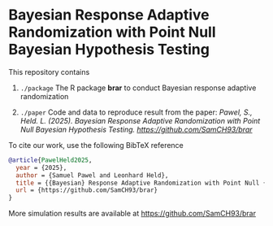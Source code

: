 # Bayesian Response Adaptive Randomization with Point Null Bayesian Hypothesis Testing

This repository contains 

1. `./package` The R package **brar** to conduct Bayesian response adaptive randomization

2. `./paper` Code and data to reproduce result from the paper: *Pawel, S., Held. L. (2025). Bayesian Response Adaptive Randomization with Point Null Bayesian Hypothesis Testing. <https://github.com/SamCH93/brar>*

To cite our work, use the following BibTeX reference

```BibTeX
@article{PawelHeld2025,
  year = {2025},
  author = {Samuel Pawel and Leonhard Held},
  title = {{Bayesian} Response Adaptive Randomization with Point Null {Bayesian} Hypothesis Testing}.
  url = {https://github.com/SamCH93/brar}
}
```

More simulation results are available at <https://github.com/SamCH93/brar>
